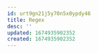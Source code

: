 ```yaml
---
id: urt9gn21j5y70n5x0ypdy46
title: Regex
desc: ''
updated: 1674935902352
created: 1674935902352
---
```

